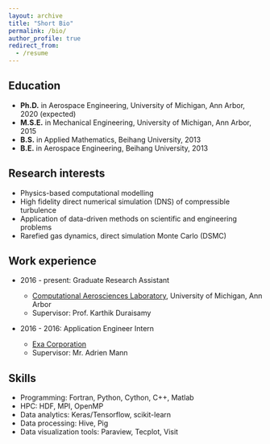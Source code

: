 ```yaml
---
layout: archive
title: "Short Bio"
permalink: /bio/
author_profile: true
redirect_from:
  - /resume
---
```


## Education

* __Ph.D.__ in Aerospace Engineering, University of Michigan, Ann Arbor, 2020 (expected)
* __M.S.E.__ in Mechanical Engineering, University of Michigan, Ann Arbor, 2015
* __B.S.__ in Applied Mathematics, Beihang University, 2013
* __B.E.__ in Aerospace Engineering, Beihang University, 2013


## Research interests

* Physics-based computational modelling 
* High fidelity direct numerical simulation (DNS) of compressible turbulence
* Application of data-driven methods on scientific and engineering problems
* Rarefied gas dynamics, direct simulation Monte Carlo (DSMC) 

## Work experience

* 2016 - present: Graduate Research Assistant
  * [Computational Aerosciences Laboratory](http://umich.edu/~caslab/), University of Michigan, Ann Arbor
  * Supervisor: Prof. Karthik Duraisamy

* 2016 - 2016: Application Engineer Intern
  * [Exa Corporation](https://www.exa.com/)
  * Supervisor: Mr. Adrien Mann
  
## Skills

* Programming: Fortran, Python, Cython, C++, Matlab
* HPC: HDF, MPI, OpenMP
* Data analytics: Keras/Tensorflow, scikit-learn
* Data processing: Hive, Pig
* Data visualization tools: Paraview, Tecplot, Visit

